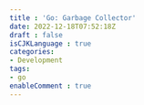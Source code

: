 ```yaml
---
title : 'Go: Garbage Collector'
date: 2022-12-18T07:52:18Z
draft : false
isCJKLanguage : true
categories:
- Development
tags:
- go
enableComment : true
---
```


